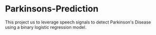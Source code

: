 # Parkinsons-Prediction

This project us to leverage speech signals to detect Parkinson's Disease using a binary logistic regression model. 
